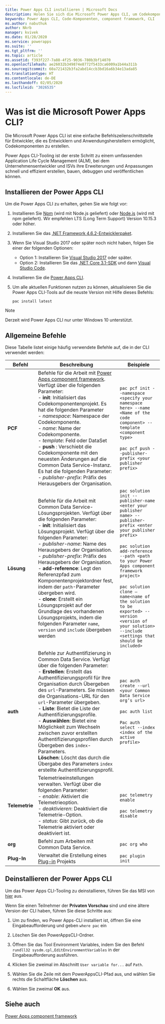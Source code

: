 ```yaml
---
title: Power Apps CLI installieren | Microsoft Docs
description: Holen Sie sich die Microsoft Power Apps CLI, um Codekomponenten mit dem Power Apps component framework zu erstellen, zu debuggen und bereitzustellen.
keywords: Power Apps CLI, Code-Komponenten, component framework, CLI
ms.author: nabuthuk
author: Nkrb
manager: kvivek
ms.date: 01/28/2020
ms.service: powerapps
ms.suite: ''
ms.tgt_pltfrm: ''
ms.topic: article
ms.assetid: f393f227-7a88-4f25-9036-780b3bf14070
ms.openlocfilehash: ae26032b349874e8772f5433ca6009a1b44a311b
ms.sourcegitcommit: 60a721432b3fa2abd14ccb3bd16a6b34e13ada85
ms.translationtype: HT
ms.contentlocale: de-DE
ms.lasthandoff: 02/05/2020
ms.locfileid: "3026535"
---
```

# <a name="what-is-microsoft-power-apps-cli"></a>Was ist die Microsoft Power Apps CLI? 

Die Microsoft Power Apps CLI ist eine einfache Befehlszeilenschnittstelle für Entwickler, die es Entwicklern und Anwendungsherstellern ermöglicht, Codekomponenten zu erstellen. 

Power Apps CLI-Tooling ist der erste Schritt zu einem umfassenden Application Life Cycle Management (ALM), bei dem Unternehmensentwickler und ISVs ihre Erweiterungen und Anpassungen schnell und effizient erstellen, bauen, debuggen und veröffentlichen können.  

## <a name="install-power-apps-cli"></a>Installieren der Power Apps CLI

Um die Power Apps CLI zu erhalten, gehen Sie wie folgt vor:

1. Installieren Sie [Npm](https://www.npmjs.com/get-npm) (wird mit Node.js geliefert) oder [Node.js](https://nodejs.org/en/) (wird mit npm geliefert). Wir empfehlen LTS (Long Term Support) Version 10.15.3 oder höher.

1. Installieren Sie das [.NET Framework 4.6.2-Entwicklerpaket](https://dotnet.microsoft.com/download/dotnet-framework/net462). 

1. Wenn Sie Visual Studio 2017 oder später noch nicht haben, folgen Sie einer der folgenden Optionen:
   - Option 1: Installieren Sie [Visual Studio 2017](https://docs.microsoft.com/visualstudio/install/install-visual-studio?view=vs-2017) oder später.
   - Option 2: Installieren Sie das [.NET Core 3.1-SDK](https://dotnet.microsoft.com/download/dotnet-core/current) und dann [Visual Studio Code](https://code.visualstudio.com/Download).

1. Installieren Sie die [Power Apps CLI](https://aka.ms/PowerAppsCLI).

1. Um alle aktuellen Funktionen nutzen zu können, aktualisieren Sie die Power Apps CLI-Tools auf die neuste Version mit Hilfe dieses Befehls:

    ```CLI
    pac install latest
    ```

> [!NOTE]
> Derzeit wird Power Apps CLI nur unter Windows 10 unterstützt.

## <a name="common-commands"></a>Allgemeine Befehle

Diese Tabelle listet einige häufig verwendete Befehle auf, die in der CLI verwendet werden:

|Befehl|Beschreibung|Beispiele|
|------|-----------|--------|
|**PCF**|Befehle für die Arbeit mit [Power Apps component framework](/powerapps/developer/component-framework/overview). Verfügt über die folgenden Parameter: <br/> - **init**: Initialisiert das Codekomponentenprojekt. Es hat die folgenden Parameter <br/> - *namespace*: Namespace der Codekomponente. <br/> - *name*: Name der Codekomponente. <br/> - *template*: Feld oder DataSet <br/> - **push** : Verschiebt die Codekomponente mit den neuesten Änderungen auf die Common Data Service-Instanz. Es hat die folgenden Parameter: <br/> - *publisher-prefix*: Präfix des Herausgebers der Organisation.| `pac pcf init --namespace <specify your namespace here> --name <Name of the code component> --template <component type>` <br/> <br/> `pac pcf push --publisher-prefix <your publisher prefix>`|
|**Lösung**|Befehle für die Arbeit mit Common Data Service-Lösungsprojekten. Verfügt über die folgenden Parameter: <br/> - **init**: Initialisiert das Lösungsprojekt. Verfügt über die folgenden Parameter:<br/>  - *publisher-name*: Name des Herausgebers der Organisation. <br/>  - *publisher-prefix*: Präfix des Herausgebers der Organisation. <br/> - **add-reference**: Legt den Referenzpfad zum Komponentenprojektordner fest, indem der `path`-Parameter übergeben wird.<br/> - **clone**: Erstellt ein Lösungsprojekt auf der Grundlage des vorhandenen Lösungsprojekts, indem die folgenden Parameter `name`, `version` und `include` übergeben werden|`pac solution init --publisher-name <enter your publisher name> --publisher-prefix <enter your publisher prefix>` <br/><br/> `pac solution add-reference --path <path to your Power Apps component framework project>`<br/><br/> `pac solution clone –name<name of the solution to be exported> --version <version of your solution> --include <settings that should be included>`|
|**auth**|Befehle zur Authentifizierung in Common Data Service. Verfügt über die folgenden Parameter: <br/> - **Erstellen**: Erstellt das Authentifizierungsprofil für Ihre Organisation durch Übergeben des `url`-Parameters. Sie müssen die Organisations-URL für den `url`-Parameter übergeben. <br/> - **Liste**: Bietet die Liste der Authentifizierungsprofile. <br/> - **Auswählen**: Bietet eine Möglichkeit zum Wechseln zwischen zuvor erstellten Authentifizierungsprofilen durch Übergeben des `index`-Parameters.<br/>**Löschen**: Löscht das durch die Übergabe des Parameters `index` erstellte Authentifizierungsprofil.|`pac auth create --url <your Common Data Service org’s url>` <br/> <br/> `pac auth list` <br/><br/> `Pac auth select --index <index of the active profile>`|
|**Telemetrie**|Telemetrieeinstellungen verwalten. Verfügt über die folgenden Parameter: <br/>- *enable*: Aktiviert die Telemetrieoption.<br/> - *deaktivieren*: Deaktiviert die Telemetrie-Option.<br/> - *status*: Gibt zurück, ob die Telemetrie aktiviert oder deaktiviert ist.|`pac telemetry enable` <br/><br/> `pac telemetry disable`|
|**org**|Befehl zum Arbeiten mit Common Data Service.|`pac org who`|
|**Plug-In**|Verwaltet die Erstellung eines [Plug-in](/powerapps/developer/common-data-service/plug-ins) Projekts|`pac plugin init`|

## <a name="uninstall-power-apps-cli"></a>Deinstallieren der Power Apps CLI

Um das Power Apps CLI-Tooling zu deinstallieren, führen Sie das MSI von [hier](https://aka.ms/PowerAppsCLI) aus.

Wenn Sie einen Teilnehmer der **Privaten Vorschau** sind und eine ältere Version der CLI haben, führen Sie diese Schritte aus:

1. Um zu finden, wo Power Apps-CLI installiert ist, öffnen Sie eine Eingabeaufforderung und geben `where pac` ein

1. Löschen Sie den PowerAppsCLI-Ordner.

1. Öffnen Sie das Tool Environment Variables, indem Sie den Befehl `rundll32 sysdm.cpl,EditEnvironmentVariables` in der Eingabeaufforderung ausführen.

1. Klicken Sie zweimal im Abschnitt `User variable for...` auf `Path`.

1. Wählen Sie die Zeile mit dem PowerAppsCLI-Pfad aus, und wählen Sie rechts die Schaltfläche **Löschen** aus.

1. Wählen Sie zweimal **OK** aus.


## <a name="see-also"></a>Siehe auch

[Power Apps component framework](../component-framework/overview.md)
